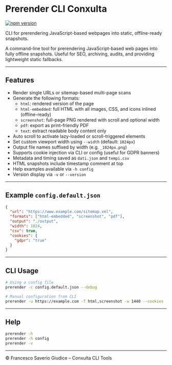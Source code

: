 # Prerender CLI Conxulta

[![npm version](https://img.shields.io/npm/v/prerender-cli-conxulta.svg)](https://www.npmjs.com/package/prerender-cli-conxulta)

CLI for prerendering JavaScript-based webpages into static, offline-ready snapshots.

A command-line tool for prerendering JavaScript-based web pages into fully offline snapshots.
Useful for SEO, archiving, audits, and providing lightweight static fallbacks.

---

## Features

- Render single URLs or sitemap-based multi-page scans
- Generate the following formats:
  - `html`: rendered version of the page
  - `html-embedded`: full HTML with all images, CSS, and icons inlined (offline-ready)
  - `screenshot`: full-page PNG rendered with scroll and optional width
  - `pdf`: export as print-friendly PDF
  - `text`: extract readable body content only
- Auto scroll to activate lazy-loaded or scroll-triggered elements
- Set custom viewport width using `--width` (default: `1024px`)
- Output file names suffixed by width (e.g. `_1024px.png`)
- Supports cookie injection via CLI or config (useful for GDPR banners)
- Metadata and timing saved as `dati.json` and `tempi.csv`
- HTML snapshots include timestamp comment at top
- Help examples available via `-h config`
- Version display via `-v` or `--version`

---

## Example `config.default.json`

```json
{
  "url": "https://www.example.com/sitemap.xml",
  "formats": ["html-embedded", "screenshot", "pdf"],
  "output": "./output",
  "width": 1024,
  "csv": true,
  "cookies": {
    "gdpr": "true"
  }
}
```

---

## CLI Usage

```bash
# Using a config file
prerender -c config.default.json --debug

# Manual configuration from CLI
prerender -u https://example.com -f html,screenshot -w 1440 --cookies '{"gdpr":"true"}'
```

---

## Help

```bash
prerender -h
prerender -h config
prerender -v
```

---

© Francesco Saverio Giudice – Conxulta CLI Tools
